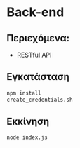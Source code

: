 # Back-end

## Περιεχόμενα:
- RESTful API

## Εγκατάσταση
```sh
npm install 
create_credentials.sh
```

## Εκκίνηση
```sh
node index.js
```

